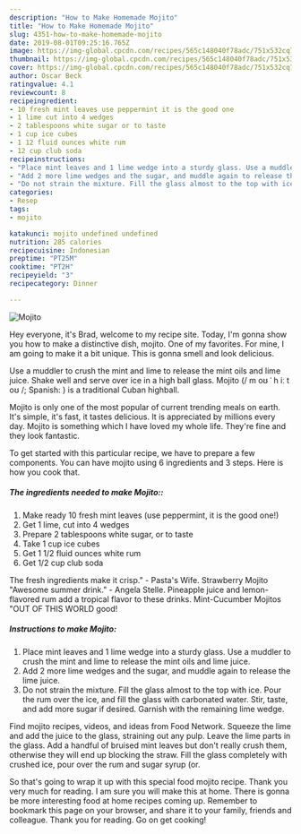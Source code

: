 ```yaml
---
description: "How to Make Homemade Mojito"
title: "How to Make Homemade Mojito"
slug: 4351-how-to-make-homemade-mojito
date: 2019-08-01T09:25:16.765Z
image: https://img-global.cpcdn.com/recipes/565c148040f78adc/751x532cq70/mojito-recipe-main-photo.jpg
thumbnail: https://img-global.cpcdn.com/recipes/565c148040f78adc/751x532cq70/mojito-recipe-main-photo.jpg
cover: https://img-global.cpcdn.com/recipes/565c148040f78adc/751x532cq70/mojito-recipe-main-photo.jpg
author: Oscar Beck
ratingvalue: 4.1
reviewcount: 8
recipeingredient:
- 10 fresh mint leaves use peppermint it is the good one
- 1 lime cut into 4 wedges
- 2 tablespoons white sugar or to taste
- 1 cup ice cubes
- 1 12 fluid ounces white rum
- 12 cup club soda
recipeinstructions:
- "Place mint leaves and 1 lime wedge into a sturdy glass. Use a muddler to crush the mint and lime to release the mint oils and lime juice."
- "Add 2 more lime wedges and the sugar, and muddle again to release the lime juice."
- "Do not strain the mixture. Fill the glass almost to the top with ice. Pour the rum over the ice, and fill the glass with carbonated water. Stir, taste, and add more sugar if desired. Garnish with the remaining lime wedge."
categories:
- Resep
tags:
- mojito

katakunci: mojito undefined undefined
nutrition: 285 calories
recipecuisine: Indonesian
preptime: "PT25M"
cooktime: "PT2H"
recipeyield: "3"
recipecategory: Dinner

---
```



![Mojito](https://img-global.cpcdn.com/recipes/565c148040f78adc/751x532cq70/mojito-recipe-main-photo.jpg)

Hey everyone, it's Brad, welcome to my recipe site. Today, I'm gonna show you how to make a distinctive dish, mojito. One of my favorites. For mine, I am going to make it a bit unique. This is gonna smell and look delicious.

Use a muddler to crush the mint and lime to release the mint oils and lime juice. Shake well and serve over ice in a high ball glass. Mojito (/ m oʊ ˈ h iː t oʊ /; Spanish: ) is a traditional Cuban highball.

Mojito is only one of the most popular of current trending meals on earth. It's simple, it's fast, it tastes delicious. It is appreciated by millions every day. Mojito is something which I have loved my whole life. They're fine and they look fantastic.


To get started with this particular recipe, we have to prepare a few components. You can have mojito using 6 ingredients and 3 steps. Here is how you cook that.

##### The ingredients needed to make Mojito::

1. Make ready 10 fresh mint leaves (use peppermint, it is the good one!)
1. Get 1 lime, cut into 4 wedges
1. Prepare 2 tablespoons white sugar, or to taste
1. Take 1 cup ice cubes
1. Get 1 1/2 fluid ounces white rum
1. Get 1/2 cup club soda


The fresh ingredients make it crisp.&#34; - Pasta&#39;s Wife. Strawberry Mojito &#34;Awesome summer drink.&#34; - Angela Stelle. Pineapple juice and lemon-flavored rum add a tropical flavor to these drinks. Mint-Cucumber Mojitos &#34;OUT OF THIS WORLD good! 

##### Instructions to make Mojito:

1. Place mint leaves and 1 lime wedge into a sturdy glass. Use a muddler to crush the mint and lime to release the mint oils and lime juice.
1. Add 2 more lime wedges and the sugar, and muddle again to release the lime juice.
1. Do not strain the mixture. Fill the glass almost to the top with ice. Pour the rum over the ice, and fill the glass with carbonated water. Stir, taste, and add more sugar if desired. Garnish with the remaining lime wedge.


Find mojito recipes, videos, and ideas from Food Network. Squeeze the lime and add the juice to the glass, straining out any pulp. Leave the lime parts in the glass. Add a handful of bruised mint leaves but don&#39;t really crush them, otherwise they will end up blocking the straw. Fill the glass completely with crushed ice, pour over the rum and sugar syrup (or. 

So that's going to wrap it up with this special food mojito recipe. Thank you very much for reading. I am sure you will make this at home. There is gonna be more interesting food at home recipes coming up. Remember to bookmark this page on your browser, and share it to your family, friends and colleague. Thank you for reading. Go on get cooking!
